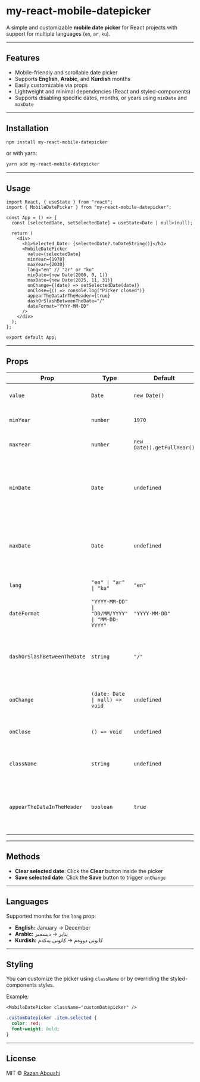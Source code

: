 # my-react-mobile-datepicker

A simple and customizable **mobile date picker** for React projects with support for multiple languages (`en`, `ar`, `ku`).

---

## Features
* Mobile-friendly and scrollable date picker
* Supports **English**, **Arabic**, and **Kurdish** months
* Easily customizable via props
* Lightweight and minimal dependencies (React and styled-components)
* Supports disabling specific dates, months, or years using `minDate` and `maxDate`

---

## Installation

```bash
npm install my-react-mobile-datepicker
````

or with yarn:

```bash
yarn add my-react-mobile-datepicker
```

---

## Usage

```tsx
import React, { useState } from "react";
import { MobileDatePicker } from "my-react-mobile-datepicker";

const App = () => {
  const [selectedDate, setSelectedDate] = useState<Date | null>(null);

  return (
    <div>
      <h1>Selected Date: {selectedDate?.toDateString()}</h1>
      <MobileDatePicker
        value={selectedDate}
        minYear={1970}
        maxYear={2030}
        lang="en" // "ar" or "ku"
        minDate={new Date(2000, 0, 1)}
        maxDate={new Date(2025, 11, 31)}
        onChange={(date) => setSelectedDate(date)}
        onClose={() => console.log("Picker closed")}
        appearTheDataInTheHeader={true}
        dashOrSlashBetweenTheDate="/"
        dateFormat="YYYY-MM-DD"
      />
    </div>
  );
};

export default App;
```

---

## Props

| Prop                        | Type                                           | Default                    | Description                                                           |
| --------------------------- | ---------------------------------------------- | -------------------------- | --------------------------------------------------------------------- |
| `value`                     | `Date`                                         | `new Date()`               | Initial selected date                                                 |
| `minYear`                   | `number`                                       | `1970`                     | Minimum selectable year                                               |
| `maxYear`                   | `number`                                       | `new Date().getFullYear()` | Maximum selectable year                                               |
| `minDate`                   | `Date`                                         | `undefined`                | Minimum selectable date (disables earlier dates, months, and years)   |
| `maxDate`                   | `Date`                                         | `undefined`                | Maximum selectable date (disables later dates, months, and years)     |
| `lang`                      | `"en" \| "ar" \| "ku"`                         | `"en"`                     | Language for month names                                              |
| `dateFormat`                | `"YYYY-MM-DD" \| "DD/MM/YYYY" \| "MM-DD-YYYY"` | `"YYYY-MM-DD"`             | Format of the date displayed in the header                            |
| `dashOrSlashBetweenTheDate` | `string`                                       | `"/"`                      | Character to use between date parts in the formatted date             |
| `onChange`                  | `(date: Date \| null) => void`                 | `undefined`                | Callback fired when a date is selected                                |
| `onClose`                   | `() => void`                                   | `undefined`                | Callback fired when the picker closes                                 |
| `className`                 | `string`                                       | `undefined`                | Add a custom CSS class for styling                                    |
| `appearTheDataInTheHeader`  | `boolean`                                      | `true`                     | If `true`, displays the formatted date in the header above the picker |

---

## Methods

* **Clear selected date**: Click the **Clear** button inside the picker
* **Save selected date**: Click the **Save** button to trigger `onChange`

---

## Languages

Supported months for the `lang` prop:

* **English:** January → December
* **Arabic:** يناير → ديسمبر
* **Kurdish:** کانونی دووەم → کانونی یەکەم

---

## Styling

You can customize the picker using `className` or by overriding the styled-components styles.

Example:

```tsx
<MobileDatePicker className="customDatepicker" />
```

```css
.customDatepicker .item.selected {
  color: red;
  font-weight: bold;
}
```

---

## License

MIT © [Razan Aboushi](https://github.com/razan-aboushi)

